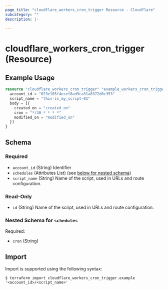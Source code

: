 ```yaml
---
page_title: "cloudflare_workers_cron_trigger Resource - Cloudflare"
subcategory: ""
description: |-
  
---
```


# cloudflare_workers_cron_trigger (Resource)



## Example Usage

```terraform
resource "cloudflare_workers_cron_trigger" "example_workers_cron_trigger" {
  account_id = "023e105f4ecef8ad9ca31a8372d0c353"
  script_name = "this-is_my_script-01"
  body = [{
    created_on = "created_on"
    cron = "*/30 * * * *"
    modified_on = "modified_on"
  }]
}
```

<!-- schema generated by tfplugindocs -->
## Schema

### Required

- `account_id` (String) Identifier
- `schedules` (Attributes List) (see [below for nested schema](#nestedatt--schedules))
- `script_name` (String) Name of the script, used in URLs and route configuration.

### Read-Only

- `id` (String) Name of the script, used in URLs and route configuration.

<a id="nestedatt--schedules"></a>
### Nested Schema for `schedules`

Required:

- `cron` (String)

## Import

Import is supported using the following syntax:

```shell
$ terraform import cloudflare_workers_cron_trigger.example '<account_id>/<script_name>'
```
